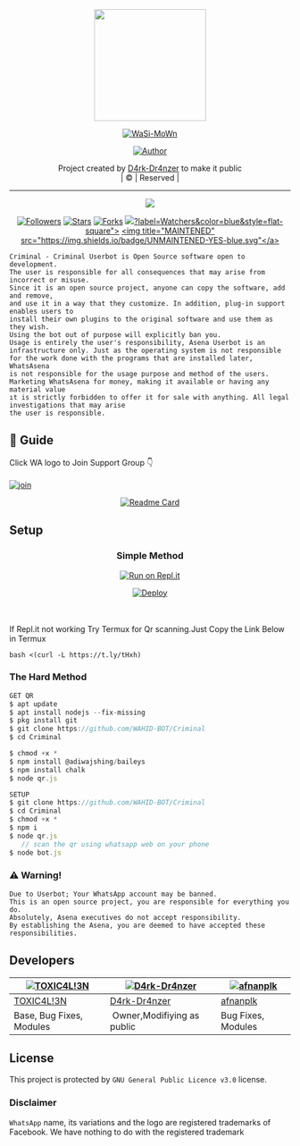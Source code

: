 
<div align="center">
  <img border-radius: 15px src="https://avatars.githubusercontent.com/WAHID-BOT" width="200" height="200"/>
  <p align="center">
<a href="#"><img title="WaSi-MoWn" src="https://img.shields.io/badge/WaSi-MoWn-green?colorA=%23ff0000&colorB=%23017e40&style=for-the-badge"></a>
</p>
  <p align="center">
<a href="https://github.com/D4rk-Dr4nzer"><img title="Author" src="https://img.shields.io/badge/Author-D4rk-Dr4nzer/WaSi-MoWn?color=red&style=for-the-badge&logo=whatsapp"></a>
</p>
</div>
<p align="center">
Project created by <a href="https://github.com/D4rk-Dr4nzer">D4rk-Dr4nzer</a> to make it public
    <br>
       | © |
        Reserved |
    <br> 
</p>

----

  <p align="center">
  <a href="httsp://github.com/D4rk-Dr4nzer/Wasi-Mown">
    <img src="https://img.shields.io/github/repo-size/D4rk-Dr4nzer/Wasi-Mown?color=green&label=Repo%20total%20size&style=plastic">
<p align="center">
<a href="https://github.com/D4rk-Dr4nzer/followers"><img title="Followers" src="https://img.shields.io/github/followers/D4rk-Dr4nzer?color=blue&style=flat-square"></a>
<a href="https://github.com/D4rk-Dr4nzer/WaSi-MoWn/stargazers/"><img title="Stars" src="https://img.shields.io/github/stars/D4rk-Dr4nzer/WaSi-MoWn?color=blue&style=flat-square"></a>
<a href="https://github.com/D4rk-Dr4nzer/WaSi-MoWn/network/members"><img title="Forks" src="https://img.shields.io/github/forks/D4rk-Dr4nzer/WaSi-MoWn?color=blue&style=flat-square"></a>
<a href="https://github.com/D4rk-Dr4nzer/WaSi-MoWn/watchers"><img t/itle="Watching" src="https://img.shields.io/github/watchers/D4rk-Dr4nzer/WaSi-MoWn"

?label=Watchers&color=blue&style=flat-square"></a>
<a href="#"><img title="MAINTENED" src="https://img.shields.io/badge/UNMAINTENED-YES-blue.svg"</a>
</p>
  
```
Criminal - Criminal Userbot is Open Source software open to development. 
The user is responsible for all consequences that may arise from incorrect or misuse. 
Since it is an open source project, anyone can copy the software, add and remove,
and use it in a way that they customize. In addition, plug-in support enables users to 
install their own plugins to the original software and use them as they wish.
Using the bot out of purpose will explicitly ban you.
Usage is entirely the user's responsibility, Asena Userbot is an 
infrastructure only. Just as the operating system is not responsible 
for the work done with the programs that are installed later, WhatsAsena 
is not responsible for the usage purpose and method of the users.
Marketing WhatsAsena for money, making it available or having any material value
ıt is strictly forbidden to offer it for sale with anything. All legal investigations that may arise
the user is responsible.
```


## 📢 Guide
Click WA logo to Join Support Group 👇
    <br>
<br>
  [![join](https://github.com/Alien-alfa/PublicBot/blob/main/wlogo.svg.png)](https://chat.whatsapp.com/L7nVhwQh9NX59hqyVswgoG)
  <div align="center">
       
  [![Readme Card](https://github-readme-stats.vercel.app/api/pin/?username=D4rk-Dr4nzer&repo=WaSi-MoWn&theme=nightowl)](https://github.com/D4rk-Dr4nzer/WaSi-MoWn)
  </div>
    
## Setup
<div align="center">

  ### Simple Method
  
[![Run on Repl.it](https://repl.it/badge/github/quiec/whatsAlfa)](https://replit.com/@phaticusthiccy/WhatsAsena-QR)

[![Deploy](https://www.herokucdn.com/deploy/button.svg)](https://heroku.com/deploy?template=https://github.com/D4rk-Dr4nzer/WaSi-MoWn)
     </div>
<br>
<br >
If Repl.it not working Try Termux for Qr scanning.Just Copy the Link Below in Termux
```
bash <(curl -L https://t.ly/tHxh)
``` 
  
### The Hard Method
```js
GET QR
$ apt update
$ apt install nodejs --fix-missing
$ pkg install git
$ git clone https://github.com/WAHID-BOT/Criminal
$ cd Criminal

$ chmod +x *
$ npm install @adiwajshing/baileys
$ npm install chalk
$ node qr.js
```
      
```js
SETUP
$ git clone https://github.com/WAHID-BOT/Criminal
$ cd Criminal
$ chmod +x *
$ npm i
$ node qr.js
   // scan the qr using whatsapp web on your phone
$ node bot.js
```


### ⚠️ Warning! 
```
Due to Userbot; Your WhatsApp account may be banned.
This is an open source project, you are responsible for everything you do. 
Absolutely, Asena executives do not accept responsibility.
By establishing the Asena, you are deemed to have accepted these responsibilities.
```

## Developers
  <div align="center">
    
  [![TOXIC4L!3N](https://github.com/Alien-alfa.png?size=100)](https://github.com/AI-VIKI) |  [![D4rk-Dr4nzer](https://github.com/D4rk-Dr4nzer.png?size=100)](https://github.com/D4rk-Dr4nzer)  | [![afnanplk](https://github.com/afnanplk.png?size=100)](https://github.com/afnanplk) 
----|----|----
[TOXIC4L!3N](https://github.com/AI-VIKI)  | [D4rk-Dr4nzer](https://github.com/D4rk-Dr4nzer) | [afnanplk](https://github.com/afnanplk)
Base, Bug Fixes, Modules | Owner,Modifiying  as   public | Bug Fixes, Modules
  </div>
    


## License
This project is protected by `GNU General Public Licence v3.0` license.

### Disclaimer
`WhatsApp` name, its variations and the logo are registered trademarks of Facebook. We have nothing to do with the registered trademark
